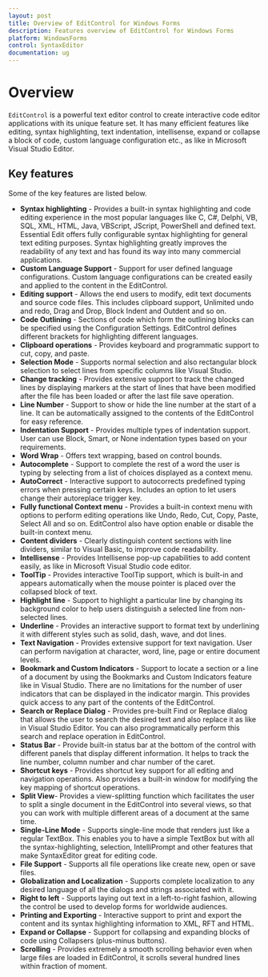 ```yaml
---
layout: post
title: Overview of EditControl for Windows Forms
description: Features overview of EditControl for Windows Forms
platform: WindowsForms
control: SyntaxEditor
documentation: ug
---
```


# Overview

`EditControl` is a powerful text editor control to create interactive code editor applications with its unique feature set. It has many efficient features like editing, syntax highlighting, text indentation, intellisense, expand or collapse a block of code, custom language configuration etc., as like in Microsoft Visual Studio Editor.

## Key features 

Some of the key features are listed below.

* **Syntax highlighting** - Provides a built-in syntax highlighting and code editing experience in the most popular languages like C, C#, Delphi, VB, SQL, XML, HTML, Java, VBScript, JScript,  PowerShell and defined text. Essential Edit offers fully configurable syntax highlighting for general text editing purposes. Syntax highlighting greatly improves the readability of any text and has found its way into many commercial applications. 
* **Custom Language Support** - Support for user defined language configurations. Custom language configurations can be created easily and applied to the content in the EditControl.
* **Editing support** - Allows the end users to modify, edit text documents and source code files. This includes clipboard support, Unlimited undo and redo, Drag and Drop, Block Indent and Outdent and so on.
* **Code Outlining** - Sections of code which form the outlining blocks can be specified using the Configuration Settings. EditControl defines different brackets for highlighting different languages.
* **Clipboard operations** - Provides keyboard and programmatic support to cut, copy, and paste.
* **Selection Mode** - Supports normal selection and also rectangular block selection to select lines from specific columns like Visual Studio.
* **Change tracking** - Provides extensive support to track the changed lines by displaying markers at the start of lines that have been modified after the file has been loaded or after the last file save operation.
* **Line Number** - Support to show or hide the line number at the start of a line. It can be automatically assigned to the contents of the EditControl for easy reference.
* **Indentation Support** - Provides multiple types of indentation support. User can use Block, Smart, or None indentation types based on your requirements.
* **Word Wrap** - Offers text wrapping, based on control bounds.
* **Autocomplete** - Support to complete the rest of a word the user is typing by selecting from a list of choices displayed as a context menu.
* **AutoCorrect** - Interactive support to autocorrects predefined typing errors when pressing certain keys. Includes an option to let users change their autoreplace trigger key.
* **Fully functional Context menu** - Provides a built-in context menu with options to perform editing operations like Undo, Redo, Cut, Copy, Paste, Select All and so on. EditControl also have option enable or disable the built-in context menu.
* **Content dividers** - Clearly distinguish content sections with line dividers, similar to Visual Basic, to improve code readability.
* **Intellisense** - Provides Intellisense pop-up capabilities to add content easily, as like in Microsoft Visual Studio code editor.
* **ToolTip** - Provides interactive ToolTip support, which is built-in and appears automatically when the mouse pointer is placed over the collapsed block of text.
* **Highlight line** - Support to highlight a particular line by changing its background color to help users distinguish a selected line from non-selected lines.
* **Underline** - Provides an interactive support to format text by underlining it with different styles such as solid, dash, wave, and dot lines.
* **Text Navigation** - Provides extensive support for text navigation. User can perform navigation at character, word, line, page or entire document levels.
* **Bookmark and Custom Indicators** - Support to locate a section or a line of a document by using the Bookmarks and Custom Indicators feature like in Visual Studio. There are no limitations for the number of user indicators that can be displayed in the indicator margin. This provides quick access to any part of the contents of the EditControl. 
* **Search or Replace Dialog** - Provides pre-built Find or Replace dialog that allows the user to search the desired text and also replace it as like in Visual Studio Editor. You can also programmatically perform this search and replace operation in EditControl. 
* **Status Bar** - Provide built-in status bar at the bottom of the control with different panels that display different information. It helps to track the line number, column number and char number of the caret. 
* **Shortcut keys** - Provides shortcut key support for all editing and navigation operations. Also provides a built-in window for modifying the key mapping of shortcut operations.
* **Split View**- Provides a view-splitting function which facilitates the user to split a single document in the EditControl into several views, so that you can work with multiple different areas of a document at the same time. 
* **Single-Line Mode** - Supports single-line mode that renders just like a regular TextBox. This enables you to have a simple TextBox but with all the syntax-highlighting, selection, IntelliPrompt and other features that make SyntaxEditor great for editing code.
* **File Support** - Supports all file operations like create new, open or save files.
* **Globalization and Localization** - Supports complete localization to any desired language of all the dialogs and strings associated with it.
*  **Right to left** - Supports laying out text in a left-to-right fashion, allowing the control be used to develop forms for worldwide audiences.
* **Printing and Exporting** - Interactive support to print and export the content and its syntax highlighting information to XML, RFT and HTML.
* **Expand or Collapse** - Support for collapsing and expanding blocks of code using Collapsers (plus-minus buttons).
* **Scrolling** - Provides extremely a smooth scrolling behavior even when large files are loaded in EditControl, it scrolls several hundred lines within fraction of moment.




